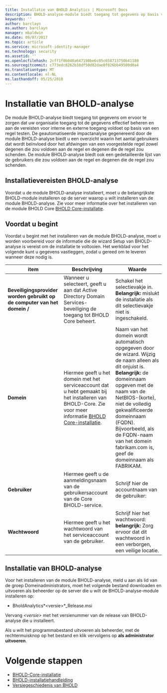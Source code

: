 ```yaml
---
title: Installatie van BHOLD Analytics | Microsoft Docs
description: BHOLD-analyse-module biedt toegang tot gegevens op basis van een regel testen
keywords: ''
author: barclayn
ms.author: barclayn
manager: mbaldwin
ms.date: 09/07/2017
ms.topic: article
ms.service: microsoft-identity-manager
ms.technology: security
ms.assetid: ''
ms.openlocfilehash: 2cff1f0b048a647198be6c05c658713750b41180
ms.sourcegitcommit: c773edc8262b38df50d82dae0f026bb49500d0a4
ms.translationtype: MT
ms.contentlocale: nl-NL
ms.lasthandoff: 05/25/2018
---
```

# <a name="bhold-analytics-installation"></a>Installatie van BHOLD-analyse

De module BHOLD-analyse biedt toegang tot gegevens om ervoor te zorgen dat uw organisatie toegang tot de gegevens effectief beheren en aan de vereisten voor interne en externe toegang voldoet op basis van een regel testen. De geautomatiseerde impactanalyse gegenereerd door de module BHOLD-analyse biedt u een overzicht waarin het aantal gebruikers dat wordt beïnvloed door het afdwingen van een voorgestelde regel zowel degenen die zou voldoen aan de regel en degenen die de regel zou schenden. De module BHOLD-analyse biedt ook een gedetailleerde lijst van de gebruikers die zou voldoen aan de regel en degenen die de regel zou schenden.

## <a name="bhold-analytics-installation-requirements"></a>Installatievereisten BHOLD-analyse

Voordat u de module BHOLD-analyse installeert, moet u de belangrijkste BHOLD-module installeren op de server waarop u wilt installeren van de module BHOLD-analyse. Zie voor meer informatie over het installeren van de module BHOLD Core [BHOLD Core-installatie](https://technet.microsoft.com/library/jj134095(v=ws.10).aspx).

## <a name="before-you-begin"></a>Voordat u begint

Voordat u begint met het installeren van de module BHOLD-analyse, moet u worden voorbereid voor de informatie die de wizard Setup van BHOLD-analyse is vereist om de installatie te voltooien. Het werkblad voor het volgende kunt u gegevens vastleggen, zodat u gereed om te leveren wanneer deze nodig is.

| **item**                                    | **Beschrijving**                                                                                                                                                                                                           | **Waarde**                                                                                                                                                                                                                                                                                                            |
|---------------------------------------------|---------------------------------------------------------------------------------------------------------------------------------------------------------------------------------------------------------------------------|----------------------------------------------------------------------------------------------------------------------------------------------------------------------------------------------------------------------------------------------------------------------------------------------------------------------|
| **Beveiligingsprovider worden gebruikt op de computer van het domein /** | Wanneer u selecteert, geeft u aan dat Active Directory Domain Services-beveiliging de toegang tot BHOLD Core beheert.                                                                                                                | Schakel het selectievakje in. **Belangrijk:** mislukt de installatie als dit selectievakje niet is ingeschakeld.                                                                                                                                                                                                                   |
| **Domein**                                  | Hiermee geeft u het domein met het serviceaccount dat u hebt gemaakt bij het installeren van BHOLD-Core. Zie voor meer informatie [BHOLD Core-installatie](https://technet.microsoft.com/library/jj134095(v=ws.10).aspx). | Naam van het domein wordt automatisch opgegeven door de wizard. Wijzig de naam alleen als dit onjuist is. **Belangrijk:** de domeinnaam opgeven met de naam van de NetBIOS-(korte), niet de volledig gekwalificeerde domeinnaam (FQDN). Bijvoorbeeld, als de FQDN-naam van het domein fabrikam.com is, geef de domeinnaam als FABRIKAM. |
| **Gebruiker**                                    | Hiermee geeft u de aanmeldingsnaam van de gebruikersaccount van de Core BHOLD-service.                                                                                                                                                          | Schrijf hier de accountnaam van de gebruiker:                                                                                                                                                                                                                                                                                    |
| **Wachtwoord**                                | Hiermee geeft u het wachtwoord van het serviceaccount van de gebruiker.                                                                                                                                                                       | Schrijf hier het wachtwoord: **belangrijk:** Zorg ervoor dat dit wachtwoord in een verborgen, een veilige locatie.                                                                                                                                                                                                                  |

## <a name="bhold-analytics-installation"></a>Installatie van BHOLD-analyse

Voor het installeren van de module BHOLD-analyse, meld u aan als lid van de groep Domeinadministrators, moet het volgende bestand downloaden en uitvoeren als beheerder op de server die u wilt de BHOLD-analyse-module installeren op:

- BholdAnalytics*\<versie\>*\_Release.msi

Vervang *\<versie\>* met het versienummer van de release van BHOLD-analyse die u installeert.

Als u wilt het programmabestand uitvoeren als beheerder, met de rechtermuisknop op het bestand en klik vervolgens op **als administrator uitvoeren**.

# <a name="next-steps"></a>Volgende stappen

- [BHOLD-Core-installatie](https://technet.microsoft.com/library/jj134095(v=ws.10).aspx)
- [BHOLD-installatiehandleiding](bhold-installation-guide.md)
- [Versiegeschiedenis van BHOLD](../reference/version-bhold-history.md)